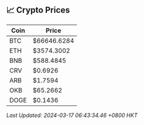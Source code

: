 ## 📈 Crypto Prices

| Coin | Price |
| ---- | ----- |
| BTC | $66646.6284 |
| ETH | $3574.3002 |
| BNB | $588.4845 |
| CRV | $0.6926 |
| ARB | $1.7594 |
| OKB | $65.2662 |
| DOGE | $0.1436 |

_Last Updated: 2024-03-17 06:43:34.46 +0800 HKT_